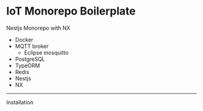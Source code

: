 # IoT Monorepo Boilerplate

Nestjs Monorepo with NX

- Docker
- MQTT broker
  - Eclipse mosquitto
- PostgreSQL
- TypeORM
- Redis
- Nestjs
- NX


--- 

Installation

<pre>
</pre>
